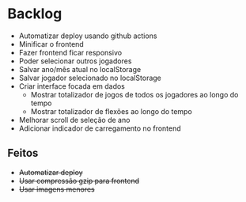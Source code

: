 # Backlog

- Automatizar deploy usando github actions
- Minificar o frontend
- Fazer frontend ficar responsivo
- Poder selecionar outros jogadores
- Salvar ano/mês atual no localStorage
- Salvar jogador selecionado no localStorage
- Criar interface focada em dados
  - Mostrar totalizador de jogos de todos os jogadores ao longo do tempo
  - Mostrar totalizador de flexões ao longo do tempo
- Melhorar scroll de seleção de ano
- Adicionar indicador de carregamento no frontend

## Feitos

- ~~Automatizar deploy~~
- ~~Usar compressão gzip para frontend~~
- ~~Usar imagens menores~~
